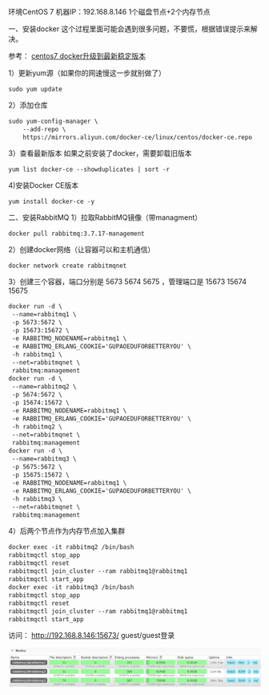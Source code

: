 环境CentOS 7
机器IP：192.168.8.146
1个磁盘节点+2个内存节点

一、安装docker
这个过程里面可能会遇到很多问题，不要慌，根据错误提示来解决。

参考：
[centos7 docker升级到最新稳定版本](https://blog.csdn.net/qq_36850813/article/details/91043125)

1）更新yum源（如果你的网速慢这一步就别做了）

```
sudo yum update
```

2）添加仓库

```
sudo yum-config-manager \
    --add-repo \
    https://mirrors.aliyun.com/docker-ce/linux/centos/docker-ce.repo
```

3）查看最新版本
如果之前安装了docker，需要卸载旧版本

```
yum list docker-ce --showduplicates | sort -r
```

4)安装Docker CE版本

```
yum install docker-ce -y
```

二、安装RabbitMQ
1）拉取RabbitMQ镜像（带managment）

```
docker pull rabbitmq:3.7.17-management
```

2）创建docker网络（让容器可以和主机通信）

```
docker network create rabbitmqnet
```

3）创建三个容器，端口分别是 5673 5674 5675 ，管理端口是 15673 15674 15675

```
docker run -d \
 --name=rabbitmq1 \
 -p 5673:5672 \
 -p 15673:15672 \
 -e RABBITMQ_NODENAME=rabbitmq1 \
 -e RABBITMQ_ERLANG_COOKIE='GUPAOEDUFORBETTERYOU' \
 -h rabbitmq1 \
 --net=rabbitmqnet \
 rabbitmq:management
docker run -d \
 --name=rabbitmq2 \
 -p 5674:5672 \
 -p 15674:15672 \
 -e RABBITMQ_NODENAME=rabbitmq1 \
 -e RABBITMQ_ERLANG_COOKIE='GUPAOEDUFORBETTERYOU' \
 -h rabbitmq2 \
 --net=rabbitmqnet \
 rabbitmq:management
docker run -d \
 --name=rabbitmq3 \
 -p 5675:5672 \
 -p 15675:15672 \
 -e RABBITMQ_NODENAME=rabbitmq1 \
 -e RABBITMQ_ERLANG_COOKIE='GUPAOEDUFORBETTERYOU' \
 -h rabbitmq3 \
 --net=rabbitmqnet \
 rabbitmq:management
```

4）后两个节点作为内存节点加入集群

```
docker exec -it rabbitmq2 /bin/bash
rabbitmqctl stop_app
rabbitmqctl reset
rabbitmqctl join_cluster --ram rabbitmq1@rabbitmq1
rabbitmqctl start_app
docker exec -it rabbitmq3 /bin/bash
rabbitmqctl stop_app
rabbitmqctl reset
rabbitmqctl join_cluster --ram rabbitmq1@rabbitmq1
rabbitmqctl start_app
```

访问：
http://192.168.8.146:15673/
guest/guest登录

![20190824_113102.png](image/6778a3805bff4b46a47bdf415a773b3e.png)